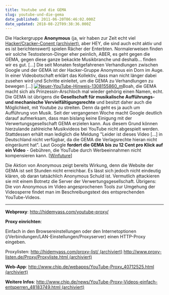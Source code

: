 ```yaml
---
title: Youtube und die GEMA
slug: youtube-und-die-gema
date_published: 2011-06-20T06:46:02.000Z
date_updated: 2018-08-22T09:38:36.000Z
---
```


Die Hackergruppe **Anonymous** (ja, wir haben zur Zeit echt viel [Hacker/Cracker-Conent (archiviert)](http://web.archive.org/web/20110625181804/http://thafaker.de:80/tag/cracker/), aber HEY, die sind auch echt aktiv und es ist berichtenswert) spielen Rächer der Enterbten. Normalerweisen finden wir solche Testosteron-Dinger eher peinlich, ABER, es geht gegen die GEMA, gegen diese ganze bekackte Musikbranche und deshalb... finden wir es gut. [...] Die seit Monaten festgefahrenen Verhandlungen zwischen Google und der GEMA ist der Hacker-Gruppe Anonymous ein Dorn im Auge. In einer Videobotschaft erklärt das Kollektiv, dass man nicht länger dabei zusehen wird und Schritte einleitet, um die GEMA zu Verhandlungen zu bewegen [...]
[![Neuer-YouTube-Hinweis-1308155860_m](//picdump.thafaker.de/2011/06/Neuer-YouTube-Hinweis-1308155860_m.jpg)](http://picdump.thafaker.de/2011/06/Neuer-YouTube-Hinweis-1308155860_m.jpg)Boah, die GEMA macht sich als Prinzessin-Arschloch mal wieder gehörig einen Namen, echt. Die GEMA ist übrigens die **Gesellschaft für musikalische Aufführungs- und mechanische Vervielfältigungsrechte** und besitzt daher auch die Möglichkeit, mit Youtube zu streiten. Denn da geht es ja auch um Aufführung von Musik. Seit der vergangenen Woche macht Google deutlich darauf aufmerksam,  dass man bislang keine Einigung mit der Verwertungsgesellschaft GEMA  erzielen kann. Aus diesem Grund können hierzulande zahlreiche  Musikvideos bei YouTube nicht abgespielt werden. Stattdessen erhält man  lediglich die Meldung "Leider ist dieses Video [...] in Deutschland  nicht verfügbar, da die GEMA die Verlagsrechte hieran nicht eingeräumt  hat". Laut Google **fordert die GEMA bis zu 12 Cent pro Klick auf ein Video** - Gebühren, die YouTube durch Werbeeinnahmen nicht kompensieren  kann. [[Winfuture](http://winfuture.mobi/news/63808)]

Die Aktion von Anonymous zeigt bereits Wirkung, denn die Website der GEMA ist seit Stunden nicht erreichbar. Es lässt sich jedoch nicht eindeutig klären, ob daran tatsächlich Anonymous Schuld ist. Vermutlich attackieren sie mit einem Botnetz die Server der Verwertungsgesellschaft. Übrigens: Die von Anonymous im Video angesprochenen Tools zur Umgehung der Videosperre findet man im Beschreibungstext des entsprechenden YouTube-Videos.

---
**Webproxy**:
http://hidemyass.com/youtube-proxy/

**Proxy einrichten**:

Einfach in den Browsereinstellungen oder den Internetoptionen (/Verbindungen/LAN-Einstellungen/Proxyserver) einen HTTP-Proxy eingeben.

Proxylisten:
[http://hidemyass.com/proxy-list/ (archiviert)](http://web.archive.org/web/20110525070206/http://www.hidemyass.com:80/proxy-list/)
[http://www.proxy-listen.de/Proxy/Proxyliste.html (archiviert)](http://web.archive.org/web/20110606041134/http://www.proxy-listen.de:80/Proxy/Proxyliste.html)

**Web-App**:
[http://www.chip.de/webapps/YouTube-Proxy_40712525.html (archiviert)](http://web.archive.org/web/20110902152955/http://www.chip.de:80/webapps/YouTube-Proxy_40712525.html)

**Weitere Infos**:
[http://www.chip.de/news/YouTube-Proxy-Videos-einfach-entsperren_48183749.html (archiviert)](http://web.archive.org/web/20110509195441/http://www.chip.de:80/news/YouTube-Proxy-Videos-einfach-entsperren_48183749.html?)
